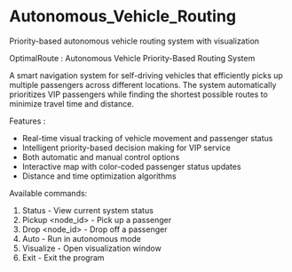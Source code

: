 # Autonomous_Vehicle_Routing
Priority-based autonomous vehicle routing system with visualization

OptimalRoute : Autonomous Vehicle Priority-Based Routing System

A smart navigation system for self-driving vehicles that efficiently picks up multiple passengers across different locations. The system automatically prioritizes VIP passengers while finding the shortest possible routes to minimize travel time and distance.

 Features :
 
- Real-time visual tracking of vehicle movement and passenger status
- Intelligent priority-based decision making for VIP service
- Both automatic and manual control options
- Interactive map with color-coded passenger status updates
- Distance and time optimization algorithms

Available commands:

1. Status - View current system status
2. Pickup <node_id> - Pick up a passenger
3. Drop <node_id> - Drop off a passenger
4. Auto - Run in autonomous mode
5. Visualize - Open visualization window
6. Exit - Exit the program
